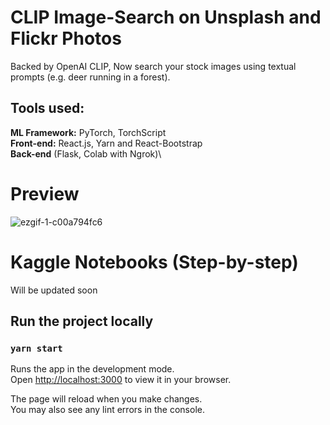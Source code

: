 # CLIP Image-Search on Unsplash and Flickr Photos

Backed by OpenAI CLIP, Now search your stock images using textual prompts (e.g. deer running in a forest). 


## Tools used:
**ML Framework:** PyTorch, TorchScript\
**Front-end:** React.js, Yarn and React-Bootstrap\
**Back-end** (Flask, Colab with Ngrok)\

# Preview
![ezgif-1-c00a794fc6](https://user-images.githubusercontent.com/53092553/201485236-03e9ac10-7550-49c2-939c-0c36a5dbed55.gif)

# Kaggle Notebooks (Step-by-step)
Will be updated soon

## Run the project locally
### `yarn start`

Runs the app in the development mode.\
Open [http://localhost:3000](http://localhost:3000) to view it in your browser.

The page will reload when you make changes.\
You may also see any lint errors in the console.

